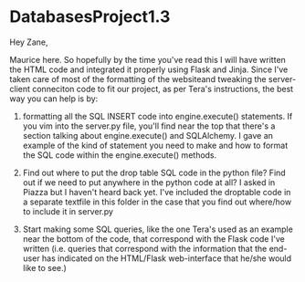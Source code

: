 # DatabasesProject1.3

Hey Zane,

Maurice here. So hopefully by the time you've read this I will have written the HTML code and integrated it properly using Flask and Jinja. Since I've taken care of most of the formatting of the websiteand tweaking the server-client conneciton code to fit our project, as per Tera's instructions, the best way you can help is by:

1) formatting all the SQL INSERT code into engine.execute() statements. If you vim into the server.py file, you'll find near the top that there's a section talking about engine.execute() and SQLAlchemy. I gave an example of the kind of statement you need to make and how to format the SQL code within the engine.execute() methods.

2) Find out where to put the drop table SQL code in the python file? Find out if we need to put anywhere in the python code at all? I asked in Piazza but I haven't heard back yet. I've included the droptable code in a separate textfile in this folder in the case that you find out where/how to include it in server.py

3) Start making some SQL queries, like the one Tera's used as an example near the bottom of the code, that correspond with the Flask code I've written (i.e. queries that correspond with the information that the end-user has indicated on the HTML/Flask web-interface that he/she would like to see.)
